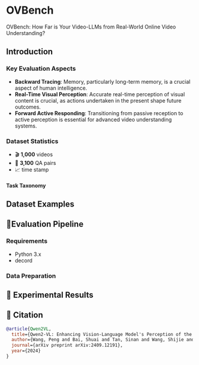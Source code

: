 # OVBench
OVBench: How Far is Your Video-LLMs from Real-World Online Video Understanding?


## Introduction
### Key Evaluation Aspects
-  **Backward Tracing**: Memory, particularly long-term memory, is a crucial aspect of human intelligence.
-  **Real-Time Visual Perception**: Accurate real-time perception of visual content is crucial, as actions undertaken in the present shape future outcomes.
-  **Forward Active Responding**: Transitioning from passive reception to active perception is essential for advanced video understanding systems.

### Dataset Statistics
- 🎬 **1,000** videos
- 📝 **3,100** QA pairs
- 📈 time stamp

####  Task Taxonomy
##  Dataset Examples
## 🌟Evaluation Pipeline

### Requirements

- Python 3.x
- decord

### Data Preparation


## 🫥 Experimental Results

## 📍 Citation
```bibtex
@article{Qwen2VL,
  title={Qwen2-VL: Enhancing Vision-Language Model's Perception of the World at Any Resolution},
  author={Wang, Peng and Bai, Shuai and Tan, Sinan and Wang, Shijie and Fan, Zhihao and Bai, Jinze and Chen, Keqin and Liu, Xuejing and Wang, Jialin and Ge, Wenbin and Fan, Yang and Dang, Kai and Du, Mengfei and Ren, Xuancheng and Men, Rui and Liu, Dayiheng and Zhou, Chang and Zhou, Jingren and Lin, Junyang},
  journal={arXiv preprint arXiv:2409.12191},
  year={2024}
}
```